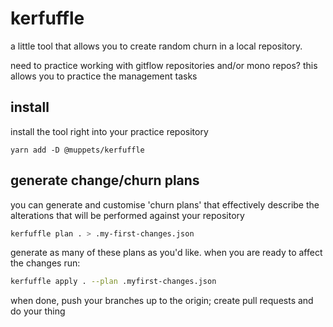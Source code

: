 # kerfuffle

a little tool that allows you to create random churn in a local repository.

need to practice working with gitflow repositories and/or mono repos? this allows you to practice the management tasks

## install

install the tool right into your practice repository

`yarn add -D @muppets/kerfuffle`

## generate change/churn plans

you can generate and customise 'churn plans' that effectively describe the alterations that will be performed against your repository

```bash
kerfuffle plan . > .my-first-changes.json
```

generate as many of these plans as you'd like. when you are ready to affect the changes run:

```bash
kerfuffle apply . --plan .myfirst-changes.json
```

when done, push your branches up to the origin; create pull requests and do your thing
